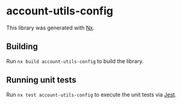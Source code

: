 # account-utils-config

This library was generated with [Nx](https://nx.dev).

## Building

Run `nx build account-utils-config` to build the library.

## Running unit tests

Run `nx test account-utils-config` to execute the unit tests via [Jest](https://jestjs.io).
